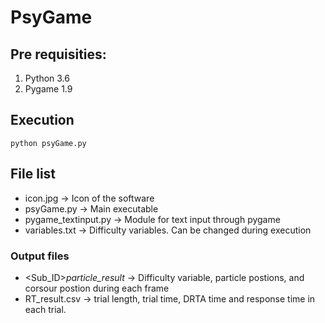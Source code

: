 # PsyGame
## Pre requisities:
  1. Python 3.6
  2. Pygame 1.9
## Execution
```
python psyGame.py
````
## File list
* icon.jpg -> Icon of the software
* psyGame.py -> Main executable
* pygame_textinput.py -> Module for text input through pygame
* variables.txt -> Difficulty variables. Can be changed during execution

### Output files 
* <Sub_ID>_particle_result_<DateTime> -> Difficulty variable, particle postions, and corsour postion during each frame
* RT_result.csv -> trial length, trial time, DRTA time and response time in each trial.
 
